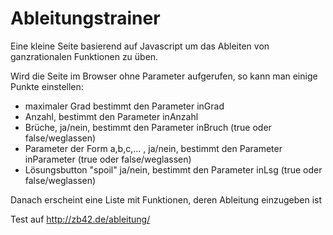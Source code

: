 # Ableitungstrainer
Eine kleine Seite basierend auf Javascript um das Ableiten von ganzrationalen Funktionen zu üben.

Wird die Seite im Browser ohne Parameter aufgerufen, so kann man einige Punkte einstellen:


* maximaler Grad bestimmt den  Parameter inGrad
* Anzahl, bestimmt den Parameter inAnzahl
* Brüche, ja/nein, bestimmt den Parameter inBruch (true oder false/weglassen)
* Parameter der Form a,b,c,... , ja/nein, bestimmt den Parameter inParameter (true oder false/weglassen)
* Lösungsbutton "spoil" ja/nein, bestimmt den Parameter inLsg (true oder false/weglassen)

Danach erscheint eine Liste mit Funktionen, deren Ableitung einzugeben ist

Test auf http://zb42.de/ableitung/
